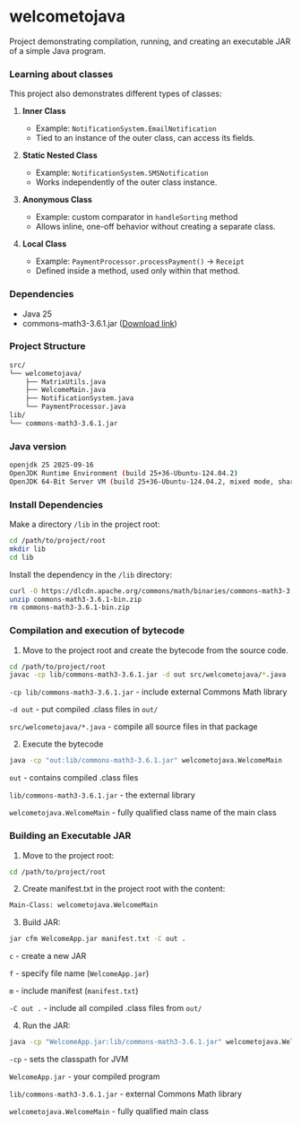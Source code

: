 # welcometojava

Project demonstrating compilation, running, and creating an executable JAR of a simple Java program.

### Learning about classes
This project also demonstrates different types of classes:

1. **Inner Class**
    - Example: `NotificationSystem.EmailNotification`
    - Tied to an instance of the outer class, can access its fields.

2. **Static Nested Class**
    - Example: `NotificationSystem.SMSNotification`
    - Works independently of the outer class instance.

3. **Anonymous Class**
    - Example: custom comparator in `handleSorting` method
    - Allows inline, one-off behavior without creating a separate class.

4. **Local Class**
    - Example: `PaymentProcessor.processPayment()` -> `Receipt`
    - Defined inside a method, used only within that method.


### Dependencies
- Java 25
- commons-math3-3.6.1.jar ([Download link](https://dlcdn.apache.org//commons/math/binaries/commons-math3-3.6.1-bin.zip))

### Project Structure
```bash 
src/
└── welcometojava/
    ├── MatrixUtils.java
    ├── WelcomeMain.java
    ├── NotificationSystem.java
    └── PaymentProcessor.java
lib/
└── commons-math3-3.6.1.jar
```

### Java version
```bash
openjdk 25 2025-09-16
OpenJDK Runtime Environment (build 25+36-Ubuntu-124.04.2)
OpenJDK 64-Bit Server VM (build 25+36-Ubuntu-124.04.2, mixed mode, sharing)
```

### Install Dependencies
Make a directory `/lib` in the project root:
```bash
cd /path/to/project/root
mkdir lib
cd lib
```

Install the dependency in the `/lib` directory:
```bash
curl -O https://dlcdn.apache.org/commons/math/binaries/commons-math3-3.6.1-bin.zip
unzip commons-math3-3.6.1-bin.zip
rm commons-math3-3.6.1-bin.zip
```

### Compilation and execution of bytecode
1. Move to the project root and create the bytecode from the source code.
```bash
cd /path/to/project/root
javac -cp lib/commons-math3-3.6.1.jar -d out src/welcometojava/*.java
```
`-cp lib/commons-math3-3.6.1.jar` -  include external Commons Math library

`-d out` - put compiled .class files in `out/`

`src/welcometojava/*.java` - compile all source files in that package


2. Execute the bytecode
```bash 
java -cp "out:lib/commons-math3-3.6.1.jar" welcometojava.WelcomeMain
```
`out` - contains compiled .class files

`lib/commons-math3-3.6.1.jar` - the external library

`welcometojava.WelcomeMain` - fully qualified class name of the main class


### Building an Executable JAR
1. Move to the project root:
```bash 
cd /path/to/project/root
```

2. Create manifest.txt in the project root with the content:
```bash
Main-Class: welcometojava.WelcomeMain
```
3. Build JAR:
```bash
jar cfm WelcomeApp.jar manifest.txt -C out .
```
`c` - create a new JAR

`f` - specify file name (`WelcomeApp.jar`)

`m` - include manifest (`manifest.txt`)

`-C out .` - include all compiled .class files from `out/`


4. Run the JAR:
```bash
java -cp "WelcomeApp.jar:lib/commons-math3-3.6.1.jar" welcometojava.WelcomeMain
```

`-cp` - sets the classpath for JVM

`WelcomeApp.jar` - your compiled program

`lib/commons-math3-3.6.1.jar` - external Commons Math library

`welcometojava.WelcomeMain` - fully qualified main class
